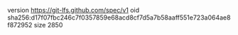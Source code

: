 version https://git-lfs.github.com/spec/v1
oid sha256:d17f07fbc246c7f0357859e68acd8cf7d5a7b58aaff551e723a064ae8f872952
size 2850

